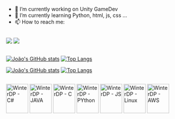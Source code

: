 
- 🔭 I’m currently working on Unity GameDev
- 🌱 I’m currently learning Python, html, js, css ...
- 📫 How to reach me:
##
<div>
 <a href = "mailto:jpdiasprado01@gmail.com" target= "_blank"> <img src= "https://img.shields.io/badge/Gmail-D14836?style=for-the-badge&logo=gmail&logoColor=white" target = "_blank"/></a>
 <a href = "https://www.linkedin.com/in/jo%C3%A3o-prado/" target= "_blank"> <img src= "https://img.shields.io/badge/LinkedIn-0077B5?style=for-the-badge&logo=linkedin&logoColor=white" target = "_blank"/></a>

</div>

##


<!-- git stats -->
[![João's GitHub stats](https://github-readme-stats.vercel.app/api?username=WinterDP&hide=issues,stars&count_private=true&show_icons=tr&theme=great-gatsby#gh-dark-mode-only)](https://github.com/WinterDP/github-readme-stats#gh-dark-mode-only) [![Top Langs](https://github-readme-stats.vercel.app/api/top-langs/?username=WinterDP&langs_count=8&exclude_repo=ProjectElfAttorney&hide=HLSL,Shaderlab,Go,Astro,Assembly,glsl&layout=compact&theme=great-gatsby#gh-dark-mode-only)](https://github.com/WinterDP/github-readme-stats#gh-dark-mode-only)

[![João's GitHub stats](https://github-readme-stats.vercel.app/api?username=WinterDP&hide=issues,stars&count_private=true&show_icons=tr&theme=moltack#gh-light-mode-only)](https://github.com/WinterDP/github-readme-stats#gh-light-mode-only) [![Top Langs](https://github-readme-stats.vercel.app/api/top-langs/?username=WinterDP&langs_count=8&exclude_repo=ProjectElfAttorney&hide=HLSL,Shaderlab,Go,Astro,Assembly,glsl&layout=compact&theme=moltack#gh-light-mode-only)](https://github.com/WinterDP/github-readme-stats#gh-light-mode-only)

##
<!-- tecnologies -->
<div>
 <img align = center alt="WinterDP - C#" height = 80px width = 60px src="https://cdn.jsdelivr.net/gh/devicons/devicon/icons/csharp/csharp-original.svg" />   
 
 <img align = center alt="WinterDP - JAVA" height = 80px width = 60px src="https://cdn.jsdelivr.net/gh/devicons/devicon/icons/java/java-plain-wordmark.svg" />
 
 <img align = center alt="WinterDP - C" height = 80px width = 60px src="https://cdn.jsdelivr.net/gh/devicons/devicon/icons/c/c-original.svg" />
 
 <img align = center alt="WinterDP - PYthon" height = 80px width = 60px src="https://cdn.jsdelivr.net/gh/devicons/devicon/icons/python/python-original.svg" />
 
 <img align = center alt="WinterDP - JS" height = 80px width = 60px src="https://cdn.jsdelivr.net/gh/devicons/devicon/icons/javascript/javascript-original.svg" />
 
 <img align = center alt="WinterDP - Linux" height = 80px width = 60px src="https://cdn.jsdelivr.net/gh/devicons/devicon/icons/linux/linux-original.svg" />
 
 <img align = center alt="WinterDP - AWS" height = 80px width = 60px src="https://cdn.jsdelivr.net/gh/devicons/devicon/icons/amazonwebservices/amazonwebservices-original.svg" />
          

                
</div>   

            




<!--
**WinterDP/WinterDP** is a ✨ _special_ ✨ repository because its `README.md` (this file) appears on your GitHub profile.

Here are some ideas to get you started:



- 👯 I’m looking to collaborate on ...
- 🤔 I’m looking for help with ...
- 💬 Ask me about ...

- 😄 Pronouns: ...
- ⚡ Fun fact: ...
-->
